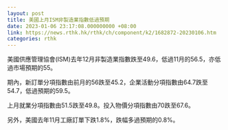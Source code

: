 ```yaml
---
layout: post
title: 美國上月ISM非製造業指數低過預期
date: 2023-01-06 23:17:08.000000000 +08:00
link: https://news.rthk.hk/rthk/ch/component/k2/1682872-20230106.htm
categories: rthk
---
```


美國供應管理協會(ISM)去年12月非製造業指數跌至49.6，低過11月的56.5，亦低過市場預期的55。

期內，新訂單分項指數由前月的56跌至45.2，企業活動分項指數由64.7跌至54.7，低過預期的59.5。

上月就業分項指數由51.5跌至49.8。投入物價分項指數由70跌至67.6。

另外，美國去年11月工廠訂單下跌1.8%，跌幅多過預期的0.8%。
